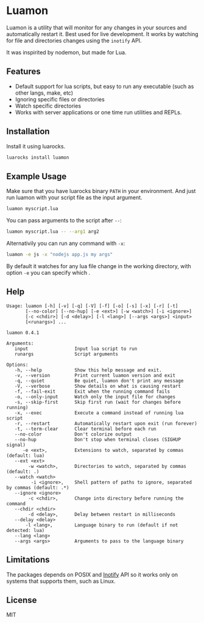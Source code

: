 # Luamon
Luamon is a utility that will monitor for any changes in your sources and automatically restart it. Best used for live development. It works by
watching for file and directories changes using the `inotify` API.

It was inspirited by nodemon, but made for Lua.

## Features

* Default support for lua scripts, but easy to run any executable (such as other langs, make, etc)
* Ignoring specific files or directories
* Watch specific directories
* Works with server applications or one time run utilities and REPLs.

## Installation

Install it using luarocks.

```bash
luarocks install luamon
```

## Example Usage

Make sure that you have luarocks binary `PATH` in your environment.
And just run luamon with your script file as the input argument.

```bash
luamon myscript.lua
```

You can pass arguments to the script after `--`:
```bash
luamon myscript.lua -- --arg1 arg2
```

Alternativily you can run any command with `-x`:
```bash
luamon -e js -x "nodejs app.js my args"
```

By default it watches for any lua file change in the working directory,
with option `-e` you can specify which .

## Help
```
Usage: luamon [-h] [-v] [-q] [-V] [-f] [-o] [-s] [-x] [-r] [-t]
       [--no-color] [--no-hup] [-e <ext>] [-w <watch>] [-i <ignore>]
       [-c <chdir>] [-d <delay>] [-l <lang>] [--args <args>] <input>
       [<runargs>] ...

luamon 0.4.1

Arguments:
   input                 Input lua script to run
   runargs               Script arguments

Options:
   -h, --help            Show this help message and exit.
   -v, --version         Print current luamon version and exit
   -q, --quiet           Be quiet, luamon don't print any message
   -V, --verbose         Show details on what is causing restart
   -f, --fail-exit       Exit when the running command fails
   -o, --only-input      Watch only the input file for changes
   -s, --skip-first      Skip first run (wait for changes before running)
   -x, --exec            Execute a command instead of running lua script
   -r, --restart         Automatically restart upon exit (run forever)
   -t, --term-clear      Clear terminal before each run
   --no-color            Don't colorize output
   --no-hup              Don't stop when terminal closes (SIGHUP signal)
      -e <ext>,          Extensions to watch, separated by commas (default: lua)
   --ext <ext>
        -w <watch>,      Directories to watch, separated by commas (default: .)
   --watch <watch>
         -i <ignore>,    Shell pattern of paths to ignore, separated by commas (default: .*)
   --ignore <ignore>
        -c <chdir>,      Change into directory before running the command
   --chdir <chdir>
        -d <delay>,      Delay between restart in milliseconds
   --delay <delay>
       -l <lang>,        Language binary to run (default if not detected: lua)
   --lang <lang>
   --args <args>         Arguments to pass to the language binary
```

## Limitations

The packages depends on POSIX and [Inotify](https://en.wikipedia.org/wiki/Inotify) API so it works only on systems that supports them, such as Linux.

## License
MIT
